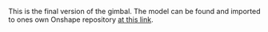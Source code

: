 This is the final version of the gimbal. The model can be found and imported to ones own Onshape repository [at this link](https://cad.onshape.com/documents/9634fb8e08d940cc0bf21e54/w/0bbbc83eb55b57758d284b68/e/1b5f5dbe05c2278749c7c770).
